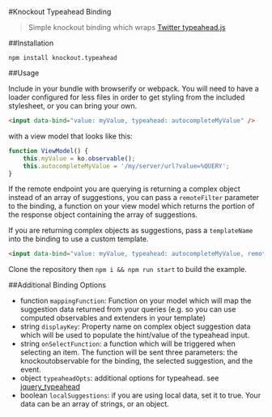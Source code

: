 #Knockout Typeahead Binding

> Simple knockout binding which wraps [Twitter typeahead.js](http://twitter.github.io/typeahead.js/)

##Installation

```
npm install knockout.typeahead
```


##Usage

Include in your bundle with browserify or webpack. You will need to have a loader configured for less files in order to get styling from the included stylesheet, or you can bring your own.

```html
<input data-bind="value: myValue, typeahead: autocompleteMyValue" />
```

with a view model that looks like this:

```js
function ViewModel() {
	this.myValue = ko.observable();
	this.autocompleteMyValue = '/my/server/url?value=%QUERY';
}
```

If the remote endpoint you are querying is returning a complex object instead of an array of suggestions, you can pass a `remoteFilter` parameter to the binding, a function on your view model which returns the portion of the response object containing the array of suggestions.

If you are returning complex objects as suggestions, pass a `templateName` into the binding to use a custom template.

```html
<input data-bind="value: myValue, typeahead: autocompleteMyValue, remoteFilter: pluckResults, templateName: 'my-suggestion-template'" />
```

Clone the repository then `npm i && npm run start` to build the example.

##Additional Binding Options
* function `mappingFunction`: Function on your model which will map the suggestion data returned from your queries (e.g. so you can use computed observables and extenders in your template)
* string `displayKey`: Property name on complex object suggestion data which will be used to populate the hint/value of the typeahead input.
* string `onSelectFunction`: a function which will be triggered when selecting an item. The function will be sent three parameters: the knockoutobservable for the binding, the selected suggestion, and the event.
* object `typeaheadOpts`: additional options for typeahead. see [jquery_typeahead](https://github.com/twitter/typeahead.js/blob/master/doc/jquery_typeahead.md#options )
* boolean `localSuggestions`: if you are using local data, set it to true. Your data can be an array of strings, or an object.
